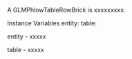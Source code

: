 A GLMPhlowTableRowBrick is xxxxxxxxx.Instance Variables	entity:		<Object>	table:		<Object>entity	- xxxxxtable	- xxxxx